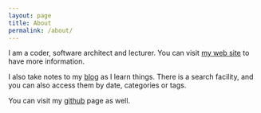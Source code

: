 ```yaml
---
layout: page
title: About
permalink: /about/
---
```


I am a coder, software architect and lecturer. You can visit 
[my web site](https://serkankaygin.com/) to have more information.

I also take notes to my
[blog](https://blog.serkankaygin.com/)
as I learn things. There is a search facility, and you can also access them by date, categories or tags.


You can visit my
[github](https://github.com/skaygin)
page as well.




